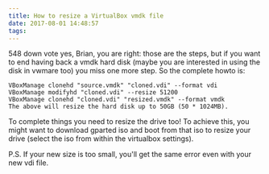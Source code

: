 ```yaml
---
title: How to resize a VirtualBox vmdk file
date: 2017-08-01 14:48:57
tags:
---
```


548
down vote
yes, Brian, you are right: those are the steps, but if you want to end having back a vmdk hard disk (maybe you are interested in using the disk in vwmare too) you miss one more step. So the complete howto is:
```
VBoxManage clonehd "source.vmdk" "cloned.vdi" --format vdi
VBoxManage modifyhd "cloned.vdi" --resize 51200
VBoxManage clonehd "cloned.vdi" "resized.vmdk" --format vmdk
The above will resize the hard disk up to 50GB (50 * 1024MB).
```
To complete things you need to resize the drive too! To achieve this, you might want to download gparted iso and boot from that iso to resize your drive (select the iso from within the virtualbox settings).

P.S. If your new size is too small, you'll get the same error even with your new vdi file.
